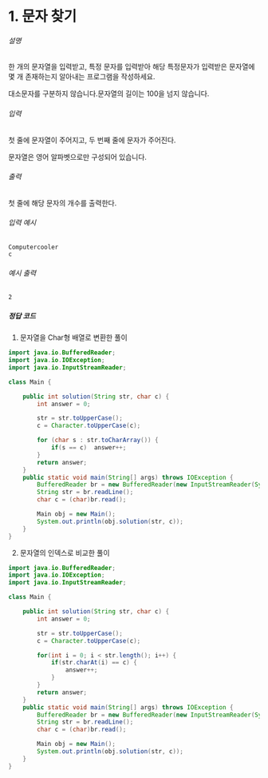 # 1. 문자 찾기



###### 설명

한 개의 문자열을 입력받고, 특정 문자를 입력받아 해당 특정문자가 입력받은 문자열에 몇 개 존재하는지 알아내는 프로그램을 작성하세요.

대소문자를 구분하지 않습니다.문자열의 길이는 100을 넘지 않습니다.



###### 입력

첫 줄에 문자열이 주어지고, 두 번째 줄에 문자가 주어진다.

문자열은 영어 알파벳으로만 구성되어 있습니다.



###### 출력

첫 줄에 해당 문자의 개수를 출력한다.



###### 입력 예시

```
Computercooler
c
```



###### 예시 출력

```
2
```





##### 정답 코드

1. 문자열을 Char형 배열로 변환한 풀이

```java
import java.io.BufferedReader;
import java.io.IOException;
import java.io.InputStreamReader;

class Main {

    public int solution(String str, char c) {
        int answer = 0;

        str = str.toUpperCase();
        c = Character.toUpperCase(c);

        for (char s : str.toCharArray()) {
            if(s == c)  answer++;
        }
        return answer;
    }
    public static void main(String[] args) throws IOException {
        BufferedReader br = new BufferedReader(new InputStreamReader(System.in));
        String str = br.readLine();
        char c = (char)br.read();

        Main obj = new Main();
        System.out.println(obj.solution(str, c));
    }
}

```



2. 문자열의 인덱스로 비교한 풀이

```java
import java.io.BufferedReader;
import java.io.IOException;
import java.io.InputStreamReader;

class Main {

    public int solution(String str, char c) {
        int answer = 0;

        str = str.toUpperCase();
        c = Character.toUpperCase(c);

        for(int i = 0; i < str.length(); i++) {
            if(str.charAt(i) == c) {
                answer++;
            }
        }
        return answer;
    }
    public static void main(String[] args) throws IOException {
        BufferedReader br = new BufferedReader(new InputStreamReader(System.in));
        String str = br.readLine();
        char c = (char)br.read();

        Main obj = new Main();
        System.out.println(obj.solution(str, c));
    }
}

```

